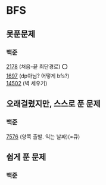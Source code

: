 # BFS

## 못푼문제
### 백준
[2178](https://www.acmicpc.net/problem/2178) (처음-끝 최단경로) :o: <br>
[1697](https://www.acmicpc.net/problem/1697) (dp아님? 어떻게 bfs?) <br>
[14502](https://www.acmicpc.net/problem/14502) (벽 세우기) <br>

## 오래걸렸지만, 스스로 푼 문제
### 백준
[7576](https://www.acmicpc.net/problem/7576) (양쪽 출발. 익는 날짜)(=큐) <br>

## 쉽게 푼 문제
### 백준
